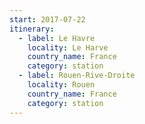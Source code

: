 ```yaml
---
start: 2017-07-22
itinerary:
  - label: Le Havre
    locality: Le Harve
    country_name: France
    category: station
  - label: Rouen-Rive-Droite
    locality: Rouen
    country_name: France
    category: station
---
```

